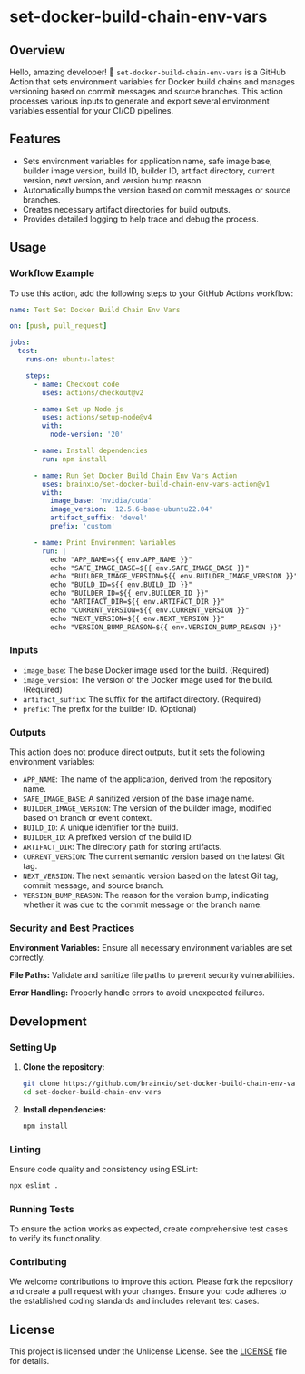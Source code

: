 # set-docker-build-chain-env-vars

## Overview

Hello, amazing developer! 🤖 `set-docker-build-chain-env-vars` is a GitHub Action that sets environment variables for Docker build chains and manages versioning based on commit messages and source branches. This action processes various inputs to generate and export several environment variables essential for your CI/CD pipelines.

## Features

- Sets environment variables for application name, safe image base, builder image version, build ID, builder ID, artifact directory, current version, next version, and version bump reason.
- Automatically bumps the version based on commit messages or source branches.
- Creates necessary artifact directories for build outputs.
- Provides detailed logging to help trace and debug the process.

## Usage

### Workflow Example

To use this action, add the following steps to your GitHub Actions workflow:

```yaml
name: Test Set Docker Build Chain Env Vars

on: [push, pull_request]

jobs:
  test:
    runs-on: ubuntu-latest

    steps:
      - name: Checkout code
        uses: actions/checkout@v2

      - name: Set up Node.js
        uses: actions/setup-node@v4
        with:
          node-version: '20'

      - name: Install dependencies
        run: npm install

      - name: Run Set Docker Build Chain Env Vars Action
        uses: brainxio/set-docker-build-chain-env-vars-action@v1
        with:
          image_base: 'nvidia/cuda'
          image_version: '12.5.6-base-ubuntu22.04'
          artifact_suffix: 'devel'
          prefix: 'custom'

      - name: Print Environment Variables
        run: |
          echo "APP_NAME=${{ env.APP_NAME }}"
          echo "SAFE_IMAGE_BASE=${{ env.SAFE_IMAGE_BASE }}"
          echo "BUILDER_IMAGE_VERSION=${{ env.BUILDER_IMAGE_VERSION }}"
          echo "BUILD_ID=${{ env.BUILD_ID }}"
          echo "BUILDER_ID=${{ env.BUILDER_ID }}"
          echo "ARTIFACT_DIR=${{ env.ARTIFACT_DIR }}"
          echo "CURRENT_VERSION=${{ env.CURRENT_VERSION }}"
          echo "NEXT_VERSION=${{ env.NEXT_VERSION }}"
          echo "VERSION_BUMP_REASON=${{ env.VERSION_BUMP_REASON }}"
```

### Inputs

- `image_base`: The base Docker image used for the build. (Required)
- `image_version`: The version of the Docker image used for the build. (Required)
- `artifact_suffix`: The suffix for the artifact directory. (Required)
- `prefix`: The prefix for the builder ID. (Optional)

### Outputs

This action does not produce direct outputs, but it sets the following environment variables:

- `APP_NAME`: The name of the application, derived from the repository name.
- `SAFE_IMAGE_BASE`: A sanitized version of the base image name.
- `BUILDER_IMAGE_VERSION`: The version of the builder image, modified based on branch or event context.
- `BUILD_ID`: A unique identifier for the build.
- `BUILDER_ID`: A prefixed version of the build ID.
- `ARTIFACT_DIR`: The directory path for storing artifacts.
- `CURRENT_VERSION`: The current semantic version based on the latest Git tag.
- `NEXT_VERSION`: The next semantic version based on the latest Git tag, commit message, and source branch.
- `VERSION_BUMP_REASON`: The reason for the version bump, indicating whether it was due to the commit message or the branch name.

### Security and Best Practices

**Environment Variables:** Ensure all necessary environment variables are set correctly.

**File Paths:** Validate and sanitize file paths to prevent security vulnerabilities.

**Error Handling:** Properly handle errors to avoid unexpected failures.

## Development

### Setting Up

1. **Clone the repository:**
   ```sh
   git clone https://github.com/brainxio/set-docker-build-chain-env-vars.git
   cd set-docker-build-chain-env-vars
   ```

2. **Install dependencies:**
   ```sh
   npm install
   ```

### Linting

Ensure code quality and consistency using ESLint:

```sh
npx eslint .
```

### Running Tests

To ensure the action works as expected, create comprehensive test cases to verify its functionality.

### Contributing

We welcome contributions to improve this action. Please fork the repository and create a pull request with your changes. Ensure your code adheres to the established coding standards and includes relevant test cases.

## License

This project is licensed under the Unlicense License. See the [LICENSE](LICENSE) file for details.
